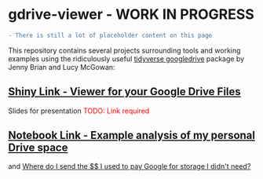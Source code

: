 # gdrive-viewer - WORK IN PROGRESS

```diff
- There is still a lot of placeholder content on this page
```

This repository contains several projects surrounding tools and working examples using the ridiculously useful [tidyverse googledrive](https://github.com/tidyverse/googledrive) package by Jenny Brian and Lucy McGowan:

## [Shiny Link - Viewer for your Google Drive Files](https://dsdaveh.shinyapps.io/GoogleDriveViewer/)
Slides for presentation
<span style="color:red;">TODO: Link required</span>


## [Notebook Link - Example analysis of my personal Drive space](prelim_eda.md)

and [Where do I send the $$ I used to pay Google for storage I didn't need?](reducing_drive_quota.md) 


